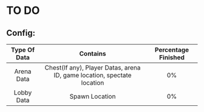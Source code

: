 TO DO
=====

Config:
-------

| Type Of Data | Contains | Percentage Finished |
| :---: | :---: | :---: |
| Arena Data | Chest(If any), Player Datas, arena ID, game location, spectate location | 0% |
| Lobby Data | Spawn Location | 0% |

